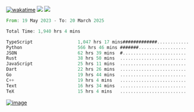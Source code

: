 [![wakatime](https://wakatime.com/badge/user/00eead22-fb14-4dd0-ab8a-3625cafbd50d.svg)](https://wakatime.com/@00eead22-fb14-4dd0-ab8a-3625cafbd50d)
![](https://komarev.com/ghpvc/?username=flatypus)
![](https://pixel.flatypus.me/flatypus?type=tracker)
<!--START_SECTION:waka-->

```rust
From: 19 May 2023 - To: 20 March 2025

Total Time: 1,940 hrs 4 mins

TypeScript                 1,047 hrs 17 mins#############............   53.68 %
Python                     566 hrs 46 mins #######..................   29.05 %
JSON                       62 hrs 39 mins  #........................   03.21 %
Rust                       38 hrs 50 mins  .........................   01.99 %
JavaScript                 25 hrs 11 mins  .........................   01.29 %
Dart                       22 hrs 26 mins  .........................   01.15 %
Go                         19 hrs 44 mins  .........................   01.01 %
C++                        19 hrs 4 mins   .........................   00.98 %
Text                       16 hrs 34 mins  .........................   00.85 %
TeX                        15 hrs 4 mins   .........................   00.77 %
```

<!--END_SECTION:waka-->
[<img alt="image" src="https://github.com/flatypus/flatypus/assets/68029599/0a302dc1-501c-43a0-ae8d-37ec4817f3bd">](https://flatypus.me)

